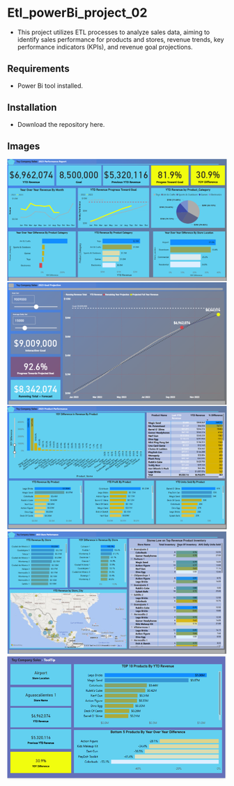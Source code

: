 # Etl_powerBi_project_02
- This project utilizes ETL processes to analyze sales data, aiming to identify sales performance for products and stores, revenue trends, key performance indicators (KPIs), and revenue goal projections.

## Requirements
- Power Bi tool installed.

## Installation
- Download the repository here.

## Images

![Project Screenshot](Images/Sales-performance.png)
![Project Screenshot](Images/Goal-projection.png)
![Project Screenshot](Images/Products.png)
![Project Screenshot](Images/Stores.png)
![Project Screenshot](Images/ToolTip.png)
